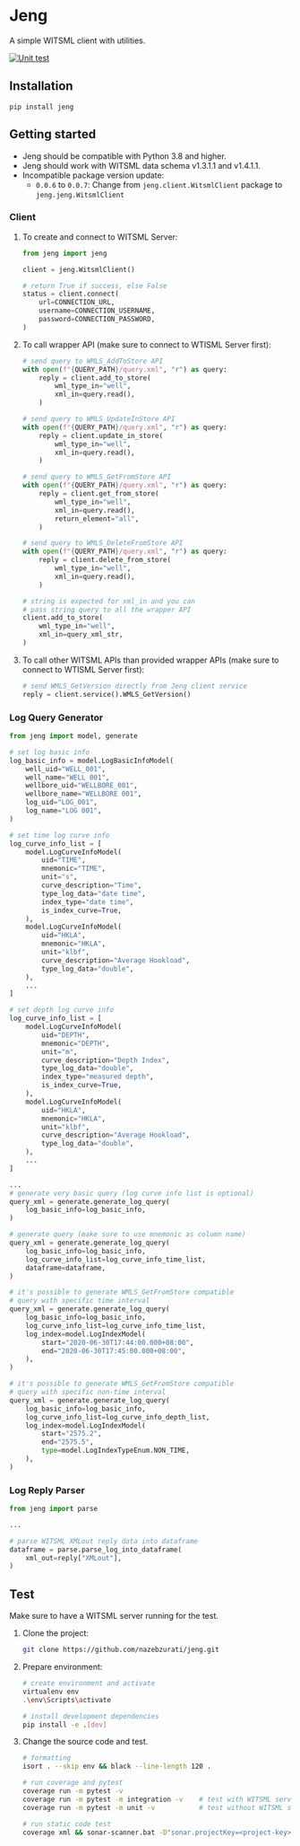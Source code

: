 # Jeng

A simple WITSML client with utilities.

[![Unit test](https://github.com/nazebzurati/jeng/actions/workflows/unit-test.yml/badge.svg)](https://github.com/nazebzurati/jeng/actions/workflows/unit-test.yml)

## Installation

```
pip install jeng
```

## Getting started

- Jeng should be compatible with Python 3.8 and higher.
- Jeng should work with WITSML data schema v1.3.1.1 and v1.4.1.1.
- Incompatible package version update:
  - `0.0.6` to `0.0.7`: Change from `jeng.client.WitsmlClient` package to `jeng.jeng.WitsmlClient`

### Client

1. To create and connect to WITSML Server:
    ```python
    from jeng import jeng

    client = jeng.WitsmlClient()

    # return True if success, else False
    status = client.connect(
        url=CONNECTION_URL,
        username=CONNECTION_USERNAME,
        password=CONNECTION_PASSWORD,
    )
    ```

2. To call wrapper API (make sure to connect to WTISML Server first):
    ```python
    # send query to WMLS_AddToStore API
    with open(f"{QUERY_PATH}/query.xml", "r") as query:
        reply = client.add_to_store(
            wml_type_in="well",
            xml_in=query.read(),
        )

    # send query to WMLS_UpdateInStore API
    with open(f"{QUERY_PATH}/query.xml", "r") as query:
        reply = client.update_in_store(
            wml_type_in="well",
            xml_in=query.read(),
        )

    # send query to WMLS_GetFromStore API
    with open(f"{QUERY_PATH}/query.xml", "r") as query:
        reply = client.get_from_store(
            wml_type_in="well",
            xml_in=query.read(),
            return_element="all",
        )

    # send query to WMLS_DeleteFromStore API
    with open(f"{QUERY_PATH}/query.xml", "r") as query:
        reply = client.delete_from_store(
            wml_type_in="well",
            xml_in=query.read(),
        )

    # string is expected for xml_in and you can
    # pass string query to all the wrapper API
    client.add_to_store(
        wml_type_in="well",
        xml_in=query_xml_str,
    )
    ```

3. To call other WITSML APIs than provided wrapper APIs (make sure to connect to WTISML Server first):
    ```python
    # send WMLS_GetVersion directly from Jeng client service
    reply = client.service().WMLS_GetVersion()
    ```

### Log Query Generator

```python
from jeng import model, generate

# set log basic info
log_basic_info = model.LogBasicInfoModel(
    well_uid="WELL_001",
    well_name="WELL 001",
    wellbore_uid="WELLBORE_001",
    wellbore_name="WELLBORE 001",
    log_uid="LOG_001",
    log_name="LOG 001",
)

# set time log curve info
log_curve_info_list = [
    model.LogCurveInfoModel(
        uid="TIME",
        mnemonic="TIME",
        unit="s",
        curve_description="Time",
        type_log_data="date time",
        index_type="date time",
        is_index_curve=True,
    ),
    model.LogCurveInfoModel(
        uid="HKLA",
        mnemonic="HKLA",
        unit="klbf",
        curve_description="Average Hookload",
        type_log_data="double",
    ),
    ...
]

# set depth log curve info
log_curve_info_list = [
    model.LogCurveInfoModel(
        uid="DEPTH",
        mnemonic="DEPTH",
        unit="m",
        curve_description="Depth Index",
        type_log_data="double",
        index_type="measured depth",
        is_index_curve=True,
    ),
    model.LogCurveInfoModel(
        uid="HKLA",
        mnemonic="HKLA",
        unit="klbf",
        curve_description="Average Hookload",
        type_log_data="double",
    ),
    ...
]

...
# generate very basic query (log curve info list is optional)
query_xml = generate.generate_log_query(
    log_basic_info=log_basic_info,
)

# generate query (make sure to use mnemonic as column name)
query_xml = generate.generate_log_query(
    log_basic_info=log_basic_info,
    log_curve_info_list=log_curve_info_time_list,
    dataframe=dataframe,
)

# it's possible to generate WMLS_GetFromStore compatible
# query with specific time interval
query_xml = generate.generate_log_query(
    log_basic_info=log_basic_info,
    log_curve_info_list=log_curve_info_time_list,
    log_index=model.LogIndexModel(
        start="2020-06-30T17:44:00.000+08:00",
        end="2020-06-30T17:45:00.000+08:00",
    ),
)

# it's possible to generate WMLS_GetFromStore compatible
# query with specific non-time interval
query_xml = generate.generate_log_query(
    log_basic_info=log_basic_info,
    log_curve_info_list=log_curve_info_depth_list,
    log_index=model.LogIndexModel(
        start="2575.2",
        end="2575.5",
        type=model.LogIndexTypeEnum.NON_TIME,
    ),
)
```

### Log Reply Parser

```python
from jeng import parse

...

# parse WITSML XMLout reply data into dataframe
dataframe = parse.parse_log_into_dataframe(
    xml_out=reply["XMLout"],
)
```

## Test

Make sure to have a WITSML server running for the test.

1. Clone the project:
    ```bash
    git clone https://github.com/nazebzurati/jeng.git
    ```

2. Prepare environment:
    ```bash
    # create environment and activate
    virtualenv env
    .\env\Scripts\activate

    # install development dependencies
    pip install -e .[dev]
    ```

3. Change the source code and test.
    ```bash
    # formatting
    isort . --skip env && black --line-length 120 .

    # run coverage and pytest
    coverage run -m pytest -v
    coverage run -m pytest -m integration -v    # test with WITSML server integration
    coverage run -m pytest -m unit -v           # test without WITSML server integration

    # run static code test
    coverage xml && sonar-scanner.bat -D"sonar.projectKey=<project-key>" -D"sonar.sources=." -D"sonar.host.url=<host-url>" -D"sonar.login=<project-token>"
    ```